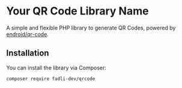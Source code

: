 # Your QR Code Library Name

A simple and flexible PHP library to generate QR Codes, powered by [endroid/qr-code](https://github.com/endroid/qr-code).

## Installation

You can install the library via Composer:

```bash
composer require fadli-dev/qrcode